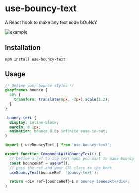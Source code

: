 # use-bouncy-text

A React hook to make any text node bOuNcY

![example](https://user-images.githubusercontent.com/17409/148418417-d91125f7-15a1-44fd-990f-1aa4f9167601.gif)

## Installation

```
npm install use-bouncy-text
```

## Usage

```css
/* Define your bounce styles */
@keyframes bounce {
  60% {
    transform: translate(0px, -2px) scale(1.2);
  }
}

.bouncy-text {
  display: inline-block;
  margin: 0 1px;
  animation: bounce 0.6s infinite ease-in-out;
}
```

```javascript
import { useBouncyText } from 'use-bouncy-text';

export function ComponentWithBouncyText() {
  // Define a ref to the text node you want to make bouncy
  const bounceRef = useRef();
  // pass the ref and your CSS class to the hook
  useBouncyText(bounceRef, 'bouncy-text');

  return <div ref={bounceRef}>I'm bouncy teeeeext</div>;
}
```
